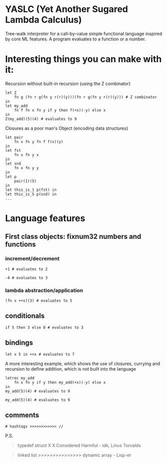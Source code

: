 # YASLC (Yet Another Sugared Lambda Calculus)

Tree-walk interpreter for a call-by-value simple functional language inspired by core ML features.
A program evaluates to a function or a number.

# Interesting things you can make with it:

Recursion without built-in recursion (using the Z combinator)
```
let Z
    fn g (fn r g(fn y r(r)(y)))(fn r g(fn y r(r)(y))) # Z combinator
in 
let my_add 
    fn f fn x fn y if y then f(+x)(-y) else x
in 
Z(my_add)(5)(4) # evaluates to 9
```

Closures as a poor man's Object (encoding data structures)
```
let pair 
    fn x fn y fn f f(x)(y)
in 
let fst 
    fn x fn y x
in 
let snd 
    fn x fn y y
in
let p 
    pair(1)(5)
in
let this_is_1 p(fst) in
let this_is_5 p(snd) in
...
```

# Language features

## First class objects: fixnum32 numbers and functions

### increment/decrement
`+1 # evaluates to 2`

`-4 # evaluates to 3`

### lambda abstraction/application
`(fn x ++x)(3) # evaluates to 5`

## conditionals
`if 5 then 3 else 0 # evaluates to 3`

## bindings
`let x 5 in ++x # evaluates to 7`

A more interesting example, which shows the use of closures, currying and recursion to define addition, which is not built into the language

```
letrec my_add 
    fn x fn y if y then my_add(+x)(-y) else x
in 
my_add(5)(4) # evaluates to 9
```

`my_add(5)(4) # evaluates to 9`

## comments
`# hashtags >>>>>>>>>>>> //`

P.S.
> typedef struct X X Considered Harmful - idk, Linus Torvalds

> linked list >>>>>>>>>>>>>>> dynamic array - Lisp-er
